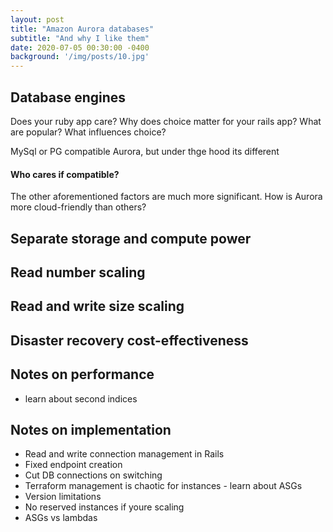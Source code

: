 ```yaml
---
layout: post
title: "Amazon Aurora databases"
subtitle: "And why I like them"
date: 2020-07-05 00:30:00 -0400
background: '/img/posts/10.jpg'
---
```


## Database engines
Does your ruby app care? Why does choice matter for your rails app? What are popular? What influences choice?

MySql or PG compatible Aurora, but under thge hood its different


#### Who cares if compatible?
The other aforementioned factors are much more significant. How is Aurora more cloud-friendly than others?

## Separate storage and compute power

## Read number scaling

## Read and write size scaling
## Disaster recovery cost-effectiveness

## Notes on performance
- learn about second indices


## Notes on implementation
- Read and write connection management in Rails
- Fixed endpoint creation
- Cut DB connections on switching
- Terraform management is chaotic for instances - learn about ASGs
- Version limitations
- No reserved instances if youre scaling
- ASGs vs lambdas

